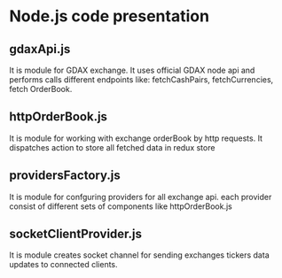 # Node.js code presentation

## gdaxApi.js

It is module for GDAX exchange. It uses official GDAX node api and performs calls different endpoints like: 
fetchCashPairs, fetchCurrencies, fetch OrderBook.

## httpOrderBook.js

It is module for working with exchange orderBook by http requests. It dispatches action to store all fetched data
in redux store

## providersFactory.js

It is module for confguring providers for all exchange api. each provider consist of different sets of components 
like httpOrderBook.js 

## socketClientProvider.js

It is module creates socket channel for sending exchanges tickers data updates to connected clients.
